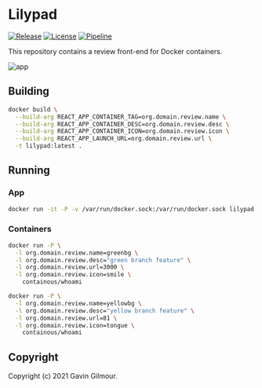 # Lilypad

[![Release][release-image]][releases] [![License][license-image]][license] [![Pipeline][pipeline-image]][pipeline]

This repository contains a review front-end for Docker containers.

![app](https://git.spnet.local/harlaw/lilypad/uploads/f2a983d270f16f3fd247ceedd1c707cb/45UCHdz.png)

## Building

```bash
docker build \
  --build-arg REACT_APP_CONTAINER_TAG=org.domain.review.name \
  --build-arg REACT_APP_CONTAINER_DESC=org.domain.review.desc \
  --build-arg REACT_APP_CONTAINER_ICON=org.domain.review.icon \
  --build-arg REACT_APP_LAUNCH_URL=org.domain.review.url \
  -t lilypad:latest .
```

## Running

### App

```bash
docker run -it -P -v /var/run/docker.sock:/var/run/docker.sock lilypad:latest
```

### Containers

```bash
docker run -P \
  -l org.domain.review.name=greenbg \
  -l org.domain.review.desc="green branch feature" \
  -l org.domain.review.url=3000 \
  -l org.domain.review.icon=smile \
    containous/whoami
```

```bash
docker run -P \
  -l org.domain.review.name=yellowbg \
  -l org.domain.review.desc="yellow branch feature" \
  -l org.domain.review.url=81 \
  -l org.domain.review.icon=tongue \
    containous/whoami
```

## Copyright

Copyright (c) 2021 Gavin Gilmour.

[release-image]: https://img.shields.io/badge/release-master-orange.svg?style=flat
[releases]: /../container_registry
[license-image]: https://img.shields.io/badge/license-police%20scotland-blue.svg
[license]: http://www.apache.org/licenses/LICENSE-2.0
[pipeline-image]: /../badges/master/pipeline.svg
[pipeline]: /../pipelines
